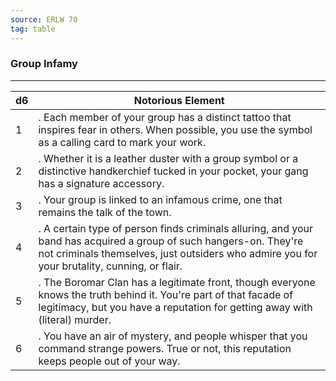 ```yaml
---
source: ERLW 70
tag: table
---
```


### Group Infamy
---
|d6|Notorious Element|
|----|------------|
|1|. Each member of your group has a distinct tattoo that inspires fear in others. When possible, you use the symbol as a calling card to mark your work.|
|2|. Whether it is a leather duster with a group symbol or a distinctive handkerchief tucked in your pocket, your gang has a signature accessory.|
|3|. Your group is linked to an infamous crime, one that remains the talk of the town.|
|4|. A certain type of person finds criminals alluring, and your band has acquired a group of such hangers-on. They're not criminals themselves, just outsiders who admire you for your brutality, cunning, or flair.|
|5|. The Boromar Clan has a legitimate front, though everyone knows the truth behind it. You're part of that facade of legitimacy, but you have a reputation for getting away with (literal) murder.|
|6|. You have an air of mystery, and people whisper that you command strange powers. True or not, this reputation keeps people out of your way.|
